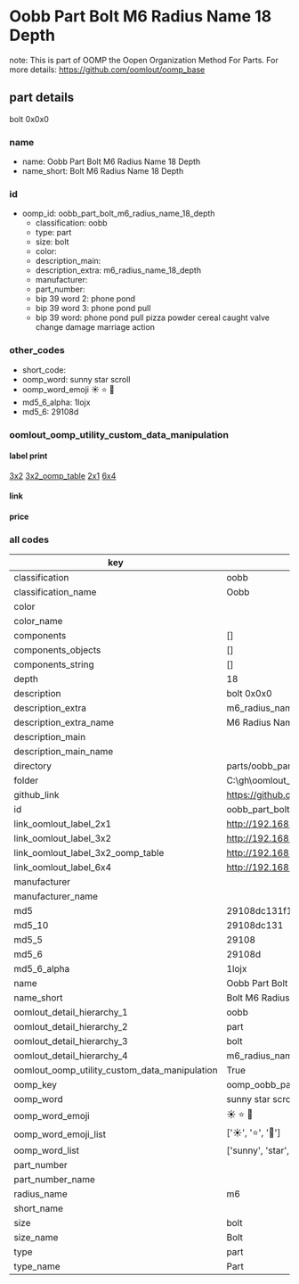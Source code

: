# Oobb Part Bolt M6 Radius Name 18 Depth  

note: This is part of OOMP the Oopen Organization Method For Parts. For more details: https://github.com/oomlout/oomp_base

##  part details
  



bolt 0x0x0



### name
* name: Oobb Part Bolt M6 Radius Name 18 Depth
* name_short: Bolt M6 Radius Name 18 Depth
### id
* oomp_id: oobb_part_bolt_m6_radius_name_18_depth
  * classification: oobb
  * type: part
  * size: bolt
  * color: 
  * description_main: 
  * description_extra: m6_radius_name_18_depth
  * manufacturer: 
  * part_number: 
  * bip 39 word 2: phone pond
  * bip 39 word 3: phone pond pull
  * bip 39 word: phone pond pull pizza powder cereal caught valve change damage marriage action

### other_codes
* short_code: 
* oomp_word: sunny star scroll
* oomp_word_emoji :sunny: :star: :scroll:
* md5_6_alpha: 1lojx
* md5_6: 29108d






### oomlout_oomp_utility_custom_data_manipulation
#### label print
[3x2](http://192.168.1.245:1112/?label=oomp%201lojx)
[3x2_oomp_table](http://192.168.1.108:1112/?label=oomp%201lojx)
[2x1](http://192.168.1.242:1112/?label=oomp%201lojx)
[6x4](http://192.168.1.55:1112/?label=oomp%201lojx)    

#### link

                              

#### price







### all codes 
| key | value |  
| --- | --- |  
| classification | oobb |  
| classification_name | Oobb |  
| color |  |  
| color_name |  |  
| components | [] |  
| components_objects | [] |  
| components_string | [] |  
| depth | 18 |  
| description | bolt 0x0x0 |  
| description_extra | m6_radius_name_18_depth |  
| description_extra_name | M6 Radius Name 18 Depth |  
| description_main |  |  
| description_main_name |  |  
| directory | parts/oobb_part_bolt_m6_radius_name_18_depth |  
| folder | C:\gh\oomlout_oobb_version_4_generated_parts\parts\oobb_part_bolt_m6_radius_name_18_depth |  
| github_link | https://github.com/oomlout/oomlout_oomp_part_src/tree/main/parts/oobb_part_bolt_m6_radius_name_18_depth |  
| id | oobb_part_bolt_m6_radius_name_18_depth |  
| link_oomlout_label_2x1 | http://192.168.1.242:1112/?label=oomp%201lojx |  
| link_oomlout_label_3x2 | http://192.168.1.245:1112/?label=oomp%201lojx |  
| link_oomlout_label_3x2_oomp_table | http://192.168.1.108:1112/?label=oomp%201lojx |  
| link_oomlout_label_6x4 | http://192.168.1.55:1112/?label=oomp%201lojx |  
| manufacturer |  |  
| manufacturer_name |  |  
| md5 | 29108dc131f1048c96549a5b5aa9f51c |  
| md5_10 | 29108dc131 |  
| md5_5 | 29108 |  
| md5_6 | 29108d |  
| md5_6_alpha | 1lojx |  
| name | Oobb Part Bolt M6 Radius Name 18 Depth |  
| name_short | Bolt M6 Radius Name 18 Depth |  
| oomlout_detail_hierarchy_1 | oobb |  
| oomlout_detail_hierarchy_2 | part |  
| oomlout_detail_hierarchy_3 | bolt |  
| oomlout_detail_hierarchy_4 | m6_radius_name_18_depth |  
| oomlout_oomp_utility_custom_data_manipulation | True |  
| oomp_key | oomp_oobb_part_bolt_m6_radius_name_18_depth |  
| oomp_word | sunny star scroll |  
| oomp_word_emoji | :sunny: :star: :scroll: |  
| oomp_word_emoji_list | [':sunny:', ':star:', ':scroll:'] |  
| oomp_word_list | ['sunny', 'star', 'scroll'] |  
| part_number |  |  
| part_number_name |  |  
| radius_name | m6 |  
| short_name |  |  
| size | bolt |  
| size_name | Bolt |  
| type | part |  
| type_name | Part |  
